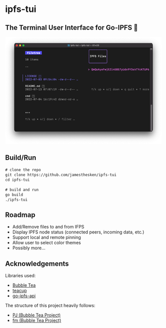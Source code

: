 # ipfs-tui
## The Terminal User Interface for Go-IPFS 📠
![file ui](./assets/file_ui.png)

## Build/Run
```
# clone the repo
git clone https://github.com/jamesthesken/ipfs-tui
cd ipfs-tui

# build and run
go build
./ipfs-tui
```

## Roadmap

* Add/Remove files to and from IFPS
* Display IPFS node status (connected peers, incoming data, etc.)
* Support local and remote pinning
* Allow user to select color themes
* Possibly more...

## Acknowledgements

Libraries used:
* [Bubble Tea](https://github.com/charmbracelet/bubbletea)
* [teacup](https://github.com/knipferrc/teacup)
* [go-ipfs-api](https://github.com/ipfs/go-ipfs-api)

The structure of this project heavily follows:
* [PJ (Bubble Tea Project)](https://github.com/bashbunni/pjs)
* [fm (Bubble Tea Project)](https://github.com/knipferrc/fm)
